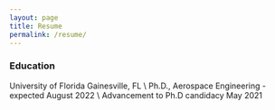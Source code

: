 ```yaml
---
layout: page
title: Resume
permalink: /resume/
---
```


### Education

University of Florida Gainesville, FL \\
Ph.D., Aerospace Engineering - expected August 2022 \\
Advancement to Ph.D candidacy May 2021
